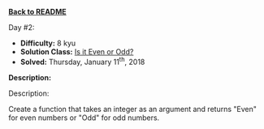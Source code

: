 ﻿<a href=https://github.com/hlais/Kata---a---Day><b>Back to README</b><a>

Day #2: 

* <b>Difficulty:</b> 8 kyu
* <b>Solution Class:</b> [Is it Even or Odd?](/day002/Even%20or%20Odd.cs)
* <b>Solved:</b> Thursday, January 11<sup>th</sup>, 2018

<b>Description:</b>

Description:

Create a function that takes an integer as an argument and returns "Even" for even numbers or "Odd" for odd numbers.

